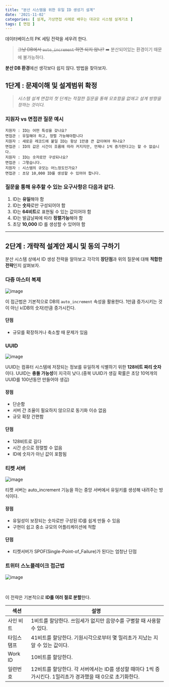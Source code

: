 ```yaml
---
title: "분산 시스템을 위한 유일 ID 생성기 설계"
date: '2021-11-02'
categories: [ 설계, 가상면접 사례로 배우는 대규모 시스템 설계기초 ]
tags: [ 면접 ]
---
```



데이터베이스의 PK 세팅 전략을 세우려 한다.

> ~~그냥 DB에서 `auto_increment` 하면 되지 않나?~~
> ➡️ 분산되어있는 환경이기 때문에 불가능하다.

**분산 DB 환경**에선 생각보다 쉽지 않다.
방법을 찾아보자.

## 1단계 : 문제이해 및 설계범위 확정

> _시스템 설계 면접의 첫 단계는 적절한 질문을 통해 모호함을 없애고 설계 방향을 정하는 것이다._

### 지원자 vs 면접관 질문 예시

    지원자 : ID는 어떤 특성을 갖나요?
    면접관 : 유일해야 하고, 정렬 가능해야합니다
    지원자 : 새로운 레코드에 붙일 ID는 항상 1만큼 큰 값이여야 하나요?
    면접관 : ID의 값은 시간이 흐름에 따라 커지지만, 언제나 1씩 증가한다고는 할 수 없습니다.
    지원자 : ID는 숫자로만 구성되나요?
    면접관 : 그렇습니다.
    지원자 : 시스템의 규모는 어느정도인가요?
    면접관 : 초당 10,000 ID를 생성할 수 있어야 합니다.

### 질문을 통해 유추할 수 있는 요구사항은 다음과 같다.

1. ID는 **유일**해야 함
2. ID는 **숫자**로만 구성되어야 함
3. ID는 **64비트**로 표현될 수 있는 값이어야 함 
4. ID는 발급날짜에 따라 **정렬가능**해야 함
5. 초당 **10,000** ID 를 생성할 수 있어야 함

---

## 2단계 : 개략적 설계안 제시 및 동의 구하기

분산 시스템 상에서 ID 생성 전략을 알아보고 각각의 **장단점**과 위의 질문에 대해 **적합한 전략**인지 살펴보자.

### 다중 마스터 복제

![image](https://user-images.githubusercontent.com/55419159/141991101-f0657fa7-61da-4a9f-a90f-96a0b9223c44.png)

이 접근법은 기본적으로 DB의 `auto_increment` 속성을 활용한다.
1만큼 증가시키는 것이 아닌 `k`(DB의 숫자)만큼 증가시킨다.

#### 단점

- 규모를 확장하거나 축소할 때 문제가 있음

### UUID

![image](https://user-images.githubusercontent.com/55419159/141992063-ab125f8f-f171-4b29-9e82-1786ba96c29b.png)

UUID는 컴퓨터 시스템에 저장되는 정보를 유일하게 식별하기 위한 **128비트 짜리 숫자**이다.
UUID는 **충돌 가능성**이 지극히 낮다.(중복 UUID가 생길 확률은 초당 10억개의 UUID를 100년동안 만들어야 생김)

#### 장점

- 단순함
- 서버 간 조율이 필요하지 않으므로 동기화 이슈 없음
- 규모 확장 간편함

#### 단점

- 128비트로 길다
- 시간 순으로 정렬할 수 없음
- ID에 숫자가 아닌 값이 포함됨

### 티켓 서버

![image](https://user-images.githubusercontent.com/55419159/141993088-4e1ddc61-a711-4e93-8199-43f4e8c1fe23.png)

티켓 서버는 auto_increment 기능을 하는 중앙 서버에서 유일키를 생성해 내려주는 방식이다.

#### 장점

- 유일성이 보장되는 숫자로만 구성된 ID를 쉽게 만들 수 있음
- 구현이 쉽고 중소 규모의 어플리케이션에 적합

#### 단점

- 티켓서버가 SPOF(Single-Point-of_Failure)가 된다는 엄청난 단점

### 트위터 스노플레이크 접근법

![image](https://user-images.githubusercontent.com/55419159/141993807-cce535c1-5ff1-4a71-816a-932cd7f5aa89.png)

<br>

이 전략은 기본적으로 **ID를 여러 절로 분할**한다.

| 섹션      | 설명                                                                |
|---------|-------------------------------------------------------------------|
| 사인 비트   | 1비트를 할당한다. 쓰임세가 없지만 음양수를 구별할 때 사용할 수 있다.                          |
| 타임스탬프   | 41비트를 할당한다. 기원시각으로부터 몇 밀리초가 지났는 지 알 수 있는 값이다.                     |
| Work ID | 10비트를 할당한다.                                                       |
| 일련번호    | 12비트를 할당한다. 각 서버에서는 ID를 생성할 때마다 1씩 증가시킨다. 1밀리초가 경과했을 때 0으로 초기화한다. |
